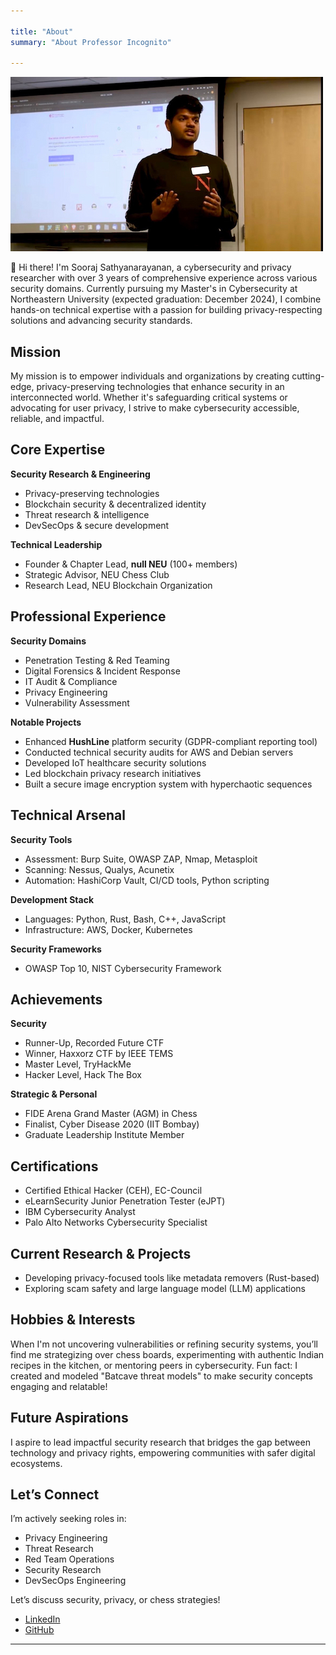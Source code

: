 ```yaml
---

title: "About"  
summary: "About Professor Incognito"  

---
```


![Sooraj Sathyanarayanan presenting at a technical session](/images/about_header.jpg)

👋 Hi there! I'm Sooraj Sathyanarayanan, a cybersecurity and privacy researcher with over 3 years of comprehensive experience across various security domains. Currently pursuing my Master's in Cybersecurity at Northeastern University (expected graduation: December 2024), I combine hands-on technical expertise with a passion for building privacy-respecting solutions and advancing security standards.

## Mission

My mission is to empower individuals and organizations by creating cutting-edge, privacy-preserving technologies that enhance security in an interconnected world. Whether it's safeguarding critical systems or advocating for user privacy, I strive to make cybersecurity accessible, reliable, and impactful.

## Core Expertise

**Security Research & Engineering**  
- Privacy-preserving technologies  
- Blockchain security & decentralized identity  
- Threat research & intelligence  
- DevSecOps & secure development  

**Technical Leadership**  
- Founder & Chapter Lead, **null NEU** (100+ members)  
- Strategic Advisor, NEU Chess Club  
- Research Lead, NEU Blockchain Organization  

## Professional Experience

**Security Domains**  
- Penetration Testing & Red Teaming  
- Digital Forensics & Incident Response  
- IT Audit & Compliance  
- Privacy Engineering  
- Vulnerability Assessment  

**Notable Projects**  
- Enhanced **HushLine** platform security (GDPR-compliant reporting tool)  
- Conducted technical security audits for AWS and Debian servers  
- Developed IoT healthcare security solutions  
- Led blockchain privacy research initiatives  
- Built a secure image encryption system with hyperchaotic sequences  

## Technical Arsenal

**Security Tools**  
- Assessment: Burp Suite, OWASP ZAP, Nmap, Metasploit  
- Scanning: Nessus, Qualys, Acunetix  
- Automation: HashiCorp Vault, CI/CD tools, Python scripting  

**Development Stack**  
- Languages: Python, Rust, Bash, C++, JavaScript  
- Infrastructure: AWS, Docker, Kubernetes  

**Security Frameworks**  
- OWASP Top 10, NIST Cybersecurity Framework  

## Achievements

**Security**  
- Runner-Up, Recorded Future CTF  
- Winner, Haxxorz CTF by IEEE TEMS  
- Master Level, TryHackMe  
- Hacker Level, Hack The Box  

**Strategic & Personal**  
- FIDE Arena Grand Master (AGM) in Chess  
- Finalist, Cyber Disease 2020 (IIT Bombay)  
- Graduate Leadership Institute Member  

## Certifications

- Certified Ethical Hacker (CEH), EC-Council  
- eLearnSecurity Junior Penetration Tester (eJPT)  
- IBM Cybersecurity Analyst  
- Palo Alto Networks Cybersecurity Specialist  

## Current Research & Projects

- Developing privacy-focused tools like metadata removers (Rust-based)  
- Exploring scam safety and large language model (LLM) applications  

## Hobbies & Interests

When I'm not uncovering vulnerabilities or refining security systems, you’ll find me strategizing over chess boards, experimenting with authentic Indian recipes in the kitchen, or mentoring peers in cybersecurity. Fun fact: I created and modeled "Batcave threat models" to make security concepts engaging and relatable!  

## Future Aspirations

I aspire to lead impactful security research that bridges the gap between technology and privacy rights, empowering communities with safer digital ecosystems.  

## Let’s Connect

I’m actively seeking roles in:  
- Privacy Engineering  
- Threat Research  
- Red Team Operations  
- Security Research  
- DevSecOps Engineering  

Let’s discuss security, privacy, or chess strategies!  
- [LinkedIn](https://www.linkedin.com/in/soorajsathyanarayanan/)  
- [GitHub](https://github.com/ianonymous3000)  

---
